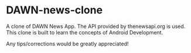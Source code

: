 # DAWN-news-clone

A clone of DAWN News App. The API provided by thenewsapi.org is used. 
This clone is built to learn the concepts of Android Development.

Any tips/corrections would be greatly appreciated!
